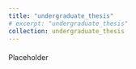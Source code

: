 ```yaml
---
title: "undergraduate_thesis"
# excerpt: "undergraduate_thesis"
collection: undergraduate_thesis
---
```


<div style="padding-top: 7px;"></div>
Placeholder
